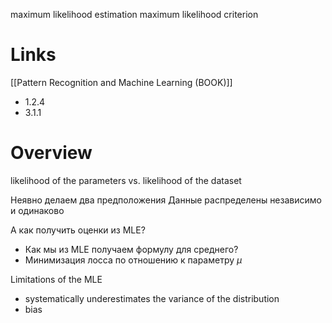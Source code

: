 
maximum likelihood estimation
maximum likelihood criterion

# Links

[[Pattern Recognition and Machine Learning (BOOK)]]
- 1.2.4
- 3.1.1

# Overview

likelihood of the parameters vs. likelihood of the dataset

Неявно делаем два предположения
Данные распределены независимо и одинаково

А как получить оценки из MLE?
- Как мы из MLE получаем формулу для среднего?
- Минимизация лосса по отношению к параметру $\mu$

Limitations of the MLE
- systematically underestimates the variance of the distribution
- bias